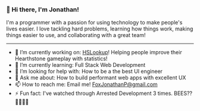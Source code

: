 ### 👋 Hi there, I'm Jonathan!
I'm a programmer with a passion for using technology to make people's lives easier. I love tackling hard problems, learning how things work, making things easier to use, and collaborating with a great team!

---

<!--
**jfox16/jfox16** is a ✨ _special_ ✨ repository because its `README.md` (this file) appears on your GitHub profile.
-->

- 🔭 I’m currently working on: [HSLookup](https://hslookup.net)! Helping people improve their Hearthstone gameplay with statistics!
- 🌱 I’m currently learning: Full Stack Web Development
- 🤔 I’m looking for help with: How to be a the best UI engineer
- 💬 Ask me about: How to build performant web apps with excellent UX
- 📫 How to reach me: Email me! FoxJonathanP@gmail.com
- ⚡ Fun fact: I've watched through Arrested Development 3 times. BEES?? 🐝🐝🐝🐝
